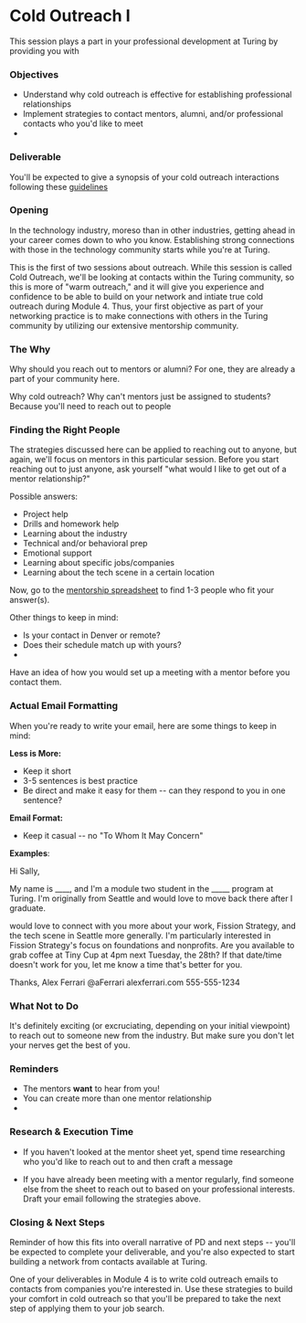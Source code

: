 # Cold Outreach I
This session plays a part in your professional development at Turing by providing you with 

### Objectives
* Understand why cold outreach is effective for establishing professional relationships
* Implement strategies to contact mentors, alumni, and/or professional contacts who you'd like to meet
* 

### Deliverable
You'll be expected to give a synopsis of your cold outreach interactions following these [guidelines](https://github.com/turingschool/career-development-curriculum/blob/master/module_two/cold_outreach_i_guidelines.md)

### Opening
In the technology industry, moreso than in other industries, getting ahead in your career comes down to who you know. Establishing strong connections with those in the technology community starts while you're at Turing.

This is the first of two sessions about outreach. While this session is called Cold Outreach, we'll be looking at contacts within the Turing community, so this is more of "warm outreach," and it will give you experience and confidence to be able to build on your network and intiate true cold outreach during Module 4. Thus, your first objective as part of your networking practice is to make connections with others in the Turing community by utilizing our extensive mentorship community. 

### The Why
Why should you reach out to mentors or alumni? For one, they are already a part of your community here. 

Why cold outreach? Why can't mentors just be assigned to students? Because you'll need to reach out to people

### Finding the Right People
The strategies discussed here can be applied to reaching out to anyone, but again, we'll focus on mentors in this particular session. Before you start reaching out to just anyone, ask yourself "what would I like to get out of a mentor relationship?"

Possible answers:

* Project help
* Drills and homework help
* Learning about the industry
* Technical and/or behavioral prep
* Emotional support 
* Learning about specific jobs/companies
* Learning about the tech scene in a certain location

Now, go to the [mentorship spreadsheet](https://docs.google.com/spreadsheets/d/1oxsATOSIdRZ78-Bj3GQY2LkIp0OV_sCN6GJVjtUuCl0/edit?usp=sharing) to find 1-3 people who fit your answer(s). 

Other things to keep in mind:

* Is your contact in Denver or remote?
* Does their schedule match up with yours?
* 

Have an idea of how you would set up a meeting with a mentor before you contact them. 

### Actual Email Formatting
When you're ready to write your email, here are some things to keep in mind:

**Less is More:**

* Keep it short
* 3-5 sentences is best practice
* Be direct and make it easy for them -- can they respond to you in one sentence?

**Email Format:**

* Keep it casual -- no "To Whom It May Concern" 


**Examples**:

Hi Sally,

My name is ____, and I'm a module two student in the _____ program at Turing. I'm originally from Seattle and would love to move back there after I graduate. 

would love to connect with you more about your work, Fission Strategy, and the tech scene in Seattle more generally.
I'm particularly interested in Fission Strategy's focus on foundations and nonprofits.
Are you available to grab coffee at Tiny Cup at 4pm next Tuesday, the 28th? If that date/time doesn't work for you, let me know a time that's better for you. 

Thanks,
Alex Ferrari
@aFerrari
alexferrari.com
555-555-1234

### What Not to Do
It's definitely exciting (or excruciating, depending on your initial viewpoint) to reach out to someone new from the industry. But make sure you don't let your nerves get the best of you. 

### Reminders
* The mentors **want** to hear from you!
* You can create more than one mentor relationship
* 


### Research & Execution Time

* If you haven't looked at the mentor sheet yet, spend time researching who you'd like to reach out to and then craft a message

* If you have already been meeting with a mentor regularly, find someone else from the sheet to reach out to based on your professional interests. Draft your email following the strategies above.

### Closing & Next Steps
Reminder of how this fits into overall narrative of PD and next steps -- you'll be expected to complete your deliverable, and you're also expected to start building a network from contacts available at Turing. 

One of your deliverables in Module 4 is to write cold outreach emails to contacts from companies you're interested in. Use these strategies to build your comfort in cold outreach so that you'll be prepared to take the next step of applying them to your job search. 

